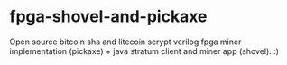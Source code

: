 fpga-shovel-and-pickaxe
=======================

Open source bitcoin sha and litecoin scrypt verilog fpga miner implementation (pickaxe) + java stratum client and miner app (shovel). :)
